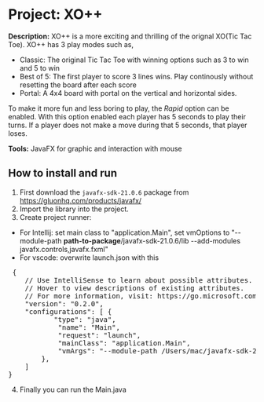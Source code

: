 # Project: XO++

**Description:** XO++ is a more exciting and thrilling of the orignal XO(Tic Tac Toe). XO++ has 3 play modes such as,
- Classic: The original Tic Tac Toe with winning options such as 3 to win and 5 to win
- Best of 5: The first player to score 3 lines wins. Play continously without resetting the board after each score
- Portal: A 4x4 board with portal on the vertical and horizontal sides.

To make it more fun and less boring to play, the *Rapid* option can be enabled. With this option enabled each player has 5 seconds to play their turns. If a player does not make a move during that 5 seconds, that player loses.

**Tools:** JavaFX for graphic and interaction with mouse

## How to install and run

1. First download the `javafx-sdk-21.0.6` package from https://gluonhq.com/products/javafx/
2. Import the library into the project.
3. Create project runner:
- For Intellij: set main class to "application.Main", set vmOptions to "--module-path **path-to-package**/javafx-sdk-21.0.6/lib --add-modules javafx.controls,javafx.fxml"
- For vscode: overwrite launch.json with this
<pre>
 {
    // Use IntelliSense to learn about possible attributes.
    // Hover to view descriptions of existing attributes.
    // For more information, visit: https://go.microsoft.com/fwlink/?linkid=830387
    "version": "0.2.0",
    "configurations": [ {
           "type": "java",
            "name": "Main",
            "request": "launch",
            "mainClass": "application.Main",
            "vmArgs": "--module-path /Users/mac/javafx-sdk-21.0.6/lib --add-modules javafx.controls,javafx.fxml"
        },
    ]
}
</pre>
4. Finally you can run the Main.java
 

